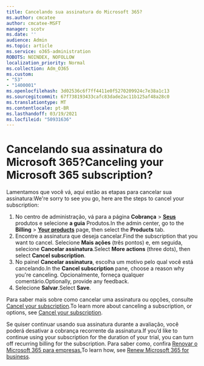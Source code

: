 ```yaml
---
title: Cancelando sua assinatura do Microsoft 365?
ms.author: cmcatee
author: cmcatee-MSFT
manager: scotv
ms.date: ''
audience: Admin
ms.topic: article
ms.service: o365-administration
ROBOTS: NOINDEX, NOFOLLOW
localization_priority: Normal
ms.collection: Adm_O365
ms.custom:
- "53"
- "1400001"
ms.openlocfilehash: 3d02536c6f7ff4411e0f5270209924c7e38a1c13
ms.sourcegitcommit: 67f738193433cafc83dade2ac11b125af48a28c0
ms.translationtype: MT
ms.contentlocale: pt-BR
ms.lasthandoff: 03/19/2021
ms.locfileid: "50931636"
---
```

# <a name="canceling-your-microsoft-365-subscription"></a><span data-ttu-id="dc8a9-102">Cancelando sua assinatura do Microsoft 365?</span><span class="sxs-lookup"><span data-stu-id="dc8a9-102">Canceling your Microsoft 365 subscription?</span></span>

<span data-ttu-id="dc8a9-103">Lamentamos que você vá, aqui estão as etapas para cancelar sua assinatura:</span><span class="sxs-lookup"><span data-stu-id="dc8a9-103">We're sorry to see you go, here are the steps to cancel your subscription:</span></span>

1. <span data-ttu-id="dc8a9-104">No centro de administração, vá para a página **Cobrança**  >  **[Seus](https://go.microsoft.com/fwlink/p/?linkid=842054)** produtos e selecione **a guia** Produtos.</span><span class="sxs-lookup"><span data-stu-id="dc8a9-104">In the admin center, go to the **Billing** > **[Your products](https://go.microsoft.com/fwlink/p/?linkid=842054)** page, then select the **Products** tab.</span></span>
2. <span data-ttu-id="dc8a9-105">Encontre a assinatura que deseja cancelar.</span><span class="sxs-lookup"><span data-stu-id="dc8a9-105">Find the subscription that you want to cancel.</span></span> <span data-ttu-id="dc8a9-106">Selecione **Mais ações** (três pontos) e, em seguida, selecione **Cancelar assinatura**.</span><span class="sxs-lookup"><span data-stu-id="dc8a9-106">Select **More actions** (three dots), then select **Cancel subscription**.</span></span>
3. <span data-ttu-id="dc8a9-107">No painel **Cancelar assinatura**, escolha um motivo pelo qual você está cancelando.</span><span class="sxs-lookup"><span data-stu-id="dc8a9-107">In the **Cancel subscription** pane, choose a reason why you're canceling.</span></span> <span data-ttu-id="dc8a9-108">Opcionalmente, forneça qualquer comentário.</span><span class="sxs-lookup"><span data-stu-id="dc8a9-108">Optionally, provide any feedback.</span></span>
4. <span data-ttu-id="dc8a9-109">Selecione **Salvar**.</span><span class="sxs-lookup"><span data-stu-id="dc8a9-109">Select **Save**.</span></span>

<span data-ttu-id="dc8a9-110">Para saber mais sobre como cancelar uma assinatura ou opções, consulte [Cancel your subscription](https://docs.microsoft.com/microsoft-365/commerce/subscriptions/cancel-your-subscription).</span><span class="sxs-lookup"><span data-stu-id="dc8a9-110">To learn more about canceling a subscription, or options, see [Cancel your subscription](https://docs.microsoft.com/microsoft-365/commerce/subscriptions/cancel-your-subscription).</span></span>

<span data-ttu-id="dc8a9-111">Se quiser continuar usando sua assinatura durante a avaliação, você poderá desativar a cobrança recorrente da assinatura.</span><span class="sxs-lookup"><span data-stu-id="dc8a9-111">If you’d like to continue using your subscription for the duration of your trial, you can turn off recurring billing for the subscription.</span></span> <span data-ttu-id="dc8a9-112">Para saber como, confira [Renovar o Microsoft 365 para empresas.](https://docs.microsoft.com/microsoft-365/commerce/subscriptions/renew-your-subscription)</span><span class="sxs-lookup"><span data-stu-id="dc8a9-112">To learn how, see [Renew Microsoft 365 for business](https://docs.microsoft.com/microsoft-365/commerce/subscriptions/renew-your-subscription).</span></span>